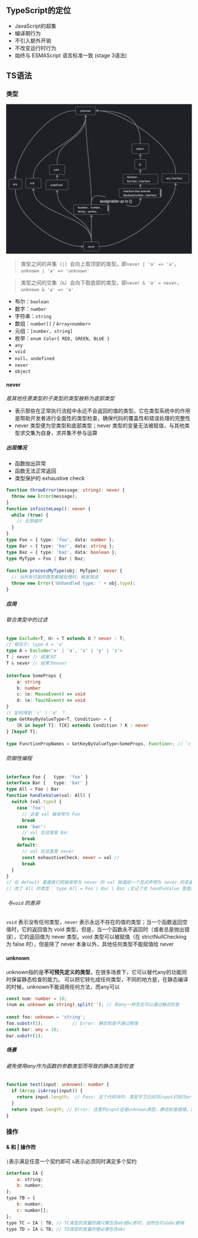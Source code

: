 ## TypeScript的定位
- JavaScript的超集
- 编译期行为
- 不引入额外开销
- 不改变运行时行为
- 始终与 ESMAScript 语言标准一致 (stage 3语法)

## TS语法
### 类型

![typescript类型关系](/assest/img/typescript_type.png "typescript 类型关系")

> 类型之间的并集（`|`）会向上取顶部的类型。即`never | 'a' => 'a'`，`unknown | 'a' => 'unknown'` 

> 类型之间的交集（`&`）会向下取底部的类型。即`never & 'a' = never`，`unknown & 'a' => 'a'`

- 布尔：`boolean`
- 数字：`number`
- 字符串：`string`
- 数组：`number[]` / `Array<number>`
- 元组：`[number, string]`
- 枚举：`enum Color{ RED, GREEN, BLUE }`
- `any`
- `void`
- `null`、`undefined`
- `never`
- `object`

#### never
*是其他任意类型的子类型的类型被称为底部类型*
- 表示那些在正常执行流程中永远不会返回的值的类型。它在类型系统中的作用是帮助开发者进行全面性的类型检查，确保代码的覆盖性和错误处理的完整性
- never 类型便为空类型和底部类型；never 类型的变量无法被赋值，与其他类型求交集为自身，求并集不参与运算
##### 出现情况
- 函数抛出异常
- 函数无法正常返回
- 类型保护的 exhaustive check
``` typescript
function throwError(message: string): never {
  throw new Error(message);
}
function infiniteLoop(): never {
  while (true) {
    // 无限循环
  }
}
type Foo = { type: 'foo', data: number };
type Bar = { type: 'bar', data: string };
type Baz = { type: 'baz', data: boolean };
type MyType = Foo | Bar | Baz;

function processMyType(obj: MyType): never {
  // 当所有可能的类型都被处理时，触发错误
  throw new Error('Unhandled type: ' + obj.type);
}

```
##### 应用
######  联合类型中的过滤
``` typescript
type Exclude<T, U> = T extends U ? never : T;
// 相当于: type A = 'a'
type A = Exclude<'x' | 'a', 'x' | 'y' | 'z'>
T | never // 结果为T
T & never // 结果为never

interface SomeProps {
    a: string
    b: number
    c: (e: MouseEvent) => void
    d: (e: TouchEvent) => void
}
// 如何得到 'c' | 'd' ？ 
type GetKeyByValueType<T, Condition> = {
    [K in keyof T]: T[K] extends Condition ? K : never
} [keyof T];

type FunctionPropNames = GetKeyByValueType<SomeProps, Function>; // 'c'|'d'

```
######  防御性编程
``` typescript
interface Foo {   type: 'foo' } 
interface Bar {   type: 'bar' } 
type All = Foo | Bar
function handleValue(val: All) {
  switch (val.type) {
    case 'foo':
      // 这里 val 被收窄为 Foo
      break
    case 'bar':
      // val 在这里是 Bar
      break
    default:
      // val 在这里是 never
      const exhaustiveCheck: never = val // 
      break
  }
}
// 在 default 里面我们把被收窄为 never 的 val 赋值给一个显式声明为 never 的变量
// 改了 All 的类型：`type All = Foo | Bar | Baz`;忘记了在 handleValue 里面加上针对 Baz 的处理逻辑，这个时候在 default branch 里面 val 会被收窄为 Baz，导致无法赋值给 never，产生一个编译错误。所以通过这个办法，你可以确保 handleValue 总是穷尽 (exhaust) 了所有 All 的可能类型
```

######  与`void` 的差异
`void` 表示没有任何类型，`never` 表示永远不存在的值的类型；当一个函数返回空值时，它的返回值为 void 类型，但是，当一个函数永不返回时（或者总是抛出错误），它的返回值为 never 类型。void 类型可以被赋值（在 strictNullChecking 为 false 时），但是除了 never 本身以外，其他任何类型不能赋值给 never
#### unknown
unknown指的是**不可预先定义的类型**，在很多场景下，它可以替代any的功能同时保留静态检查的能力。
可以把它转化成任何类型，不同的地方是，在静态编译的时候，unknown不能调用任何方法，而any可以
``` typescript
const num: number = 10;
(num as unknown as string).split(''); // 和any一样完全可以通过静态检查

const foo: unknown = 'string';
foo.substr(1);           // Error: 静态检查不通过报错
const bar: any = 10;
bar.substr(1); 

```
##### 场景
###### 避免使用any作为函数的参数类型而导致的静态类型检查
``` typescript
function test(input: unknown): number {
  if (Array.isArray(input)) {
    return input.length;  // Pass: 这个代码块中，类型守卫已经将input识别为array类型
  }
  return input.length; // Error: 这里的input还是unknown类型，静态检查报错。如果入参是any，则会放弃检查直接成功，带来报错风险
}

```
### 操作
#### & 和 | 操作符
`|`表示满足任意一个契约即可 
`&`表示必须同时满足多个契约

``` javascript
interface IA {
	a: string;
	b: number;
};
type TB = { 
	b: number; 
	c: number[]; 
};
type TC = IA | TB; // TC类型的变量的键只需包含ab或bc即可，当然也可以abc都有
type TD = IA & TB; // TD类型的变量的键必需包含abc
```
